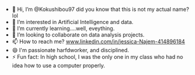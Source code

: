 - 👋 Hi, I’m @Kokushibou97 did you know that this is not my actual name? lol
- 👀 I’m interested in Artificial Intelligence and data.
- 🌱 I’m currently learning....well, eveything.
- 💞️ I’m looking to collaborate on data analysis projects.
- 📫 How to reach me? www.linkedin.com/in/jessica-Najem-414896184
- 😄 I'm passionate harfdworker, and disciplined. 
- ⚡ Fun fact: In high school, I was the only one in my class who had no idea how to use a computer properly.

<!---
Kokushibou97/Kokushibou97 is a ✨ special ✨ repository because its `README.md` (this file) appears on your GitHub profile.
You can click the Preview link to take a look at your changes.
--->
